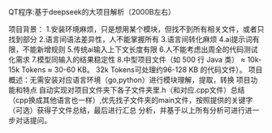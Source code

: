 QT程序:基于deepseek的大项目解析（2000B左右）

项目背景：
1.安装环境麻烦，只是想用某个模块，但找不到所有相关文件，或者只找到部分
2.语言间语法差异性，人不能掌握所有
3.语言间转化麻烦
4.ai提示词有限，不能新增规则
5.传统ai输入上下文长度有限
6.人不能考虑出周全的代码测试化需求
7.模型同输入的结果稳定性
8.中型项目文件（如 500 行 Java 类）
≈ 10k-15k Tokens ≈ 30-60 KB。
 32k Tokens可处理约96-128 KB 的代码文件）。
项目概述：无需安装对应语言环境（go,python）进行模块理解，提取，转换
项目功能和特点
自动实现对项目文件夹下各子文件夹里.h（和对应.cpp文件）总结（cpp换成其他语言也一样）,优先找子文件夹的main文件，按照提供的关键字（可选）获得子文件总结，最后进行汇总
分析，并基于以上所有分析可进行进一步对话提问。



